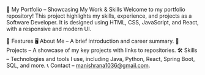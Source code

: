 🚀 My Portfolio – Showcasing My Work & Skills
Welcome to my portfolio repository! This project highlights my skills, experience, and projects as a Software Developer. It is designed using HTML, CSS, JavaScript, and React, with a responsive and modern UI.

🔹 Features
🖥️ About Me – A brief introduction and career summary.
📂 Projects – A showcase of my key projects with links to repositories.
🛠️ Skills – Technologies and tools I use, including Java, Python, React, Spring Boot, SQL, and more.
📞 Contact – manishrana1036@gmail.com.
